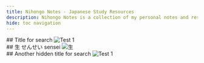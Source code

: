 ```yaml
---
title: Nihongo Notes - Japanese Study Resources
description: Nihongo Notes is a collection of my personal notes and resources from learning Japanese.
hide: toc navigation
---
```


<h1 style="display:none;margin:0;">Nihongo Notes</h1>

<div class="card-grid" markdown>

<div class="card" markdown>
## Title for search
<img src="images/card-test.png" alt="Test 1" loading="lazy">
</div>

<div class="card" markdown>
## 生 せんせい sensei
<img src="images/card-test.png" alt="生" loading="lazy">
</div>

<div class="card" markdown>
## Another hidden title for search
<img src="images/card-test.png" alt="Test 1" loading="lazy">
</div>

</div>